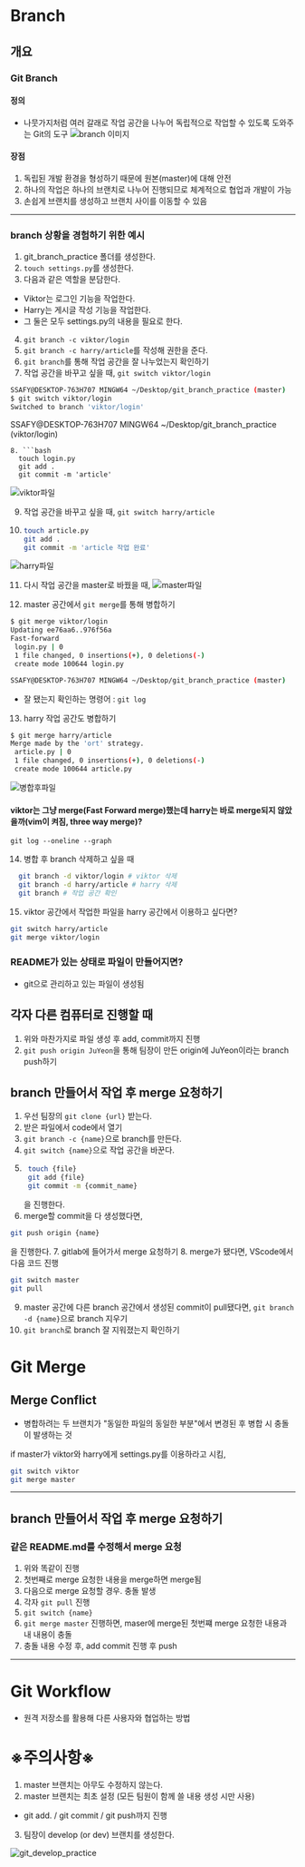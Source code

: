 # Branch
## 개요
### Git Branch
#### 정의
- 나뭇가지처럼 여러 갈래로 작업 공간을 나누어 독립적으로 작업할 수 있도록 도와주는 Git의 도구
![branch 이미지](../이미지/commit순서.jpg)
#### 장점
1. 독립된 개발 환경을 형성하기 때문에 원본(master)에 대해 안전
2. 하나의 작업은 하나의 브랜치로 나누어 진행되므로 체계적으로 협업과 개발이 가능
3. 손쉽게 브랜치를 생성하고 브랜치 사이를 이동할 수 있음

---
### branch 상황을 경험하기 위한 예시
1. git_branch_practice 폴더를 생성한다.
2. `touch settings.py`를 생성한다.
3. 다음과 같은 역할을 분담한다.
  - Viktor는 로그인 기능을 작업한다.
  - Harry는 게시글 작성 기능을 작업한다.
  - 그 둘은 모두 settings.py의 내용을 필요로 한다.
4. `git branch -c viktor/login`
5. `git branch -c harry/article`를 작성해 권한을 준다.
6. `git branch`를 통해 작업 공간을 잘 나누었는지 확인하기
7. 작업 공간을 바꾸고 싶을 때, `git switch viktor/login`
  ```bash
  SSAFY@DESKTOP-763H707 MINGW64 ~/Desktop/git_branch_practice (master)
$ git switch viktor/login
Switched to branch 'viktor/login'
```

SSAFY@DESKTOP-763H707 MINGW64 ~/Desktop/git_branch_practice (viktor/login)
```
8. ```bash
  touch login.py
  git add .
  git commit -m 'article'
  ```
![viktor파일](../이미지/viktor파일.png)

9. 작업 공간을 바꾸고 싶을 때, `git switch harry/article`

10. ```bash
    touch article.py
    git add .
    git commit -m 'article 작업 완료'
    ```
![harry파일](../이미지/harry파일.png)

11. 다시 작업 공간을 master로 바꿨을 때,
![master파일](../이미지/master파일.png)

12. master 공간에서 `git merge`를 통해 병합하기
```bash
$ git merge viktor/login
Updating ee76aa6..976f56a
Fast-forward
 login.py | 0
 1 file changed, 0 insertions(+), 0 deletions(-)
 create mode 100644 login.py

SSAFY@DESKTOP-763H707 MINGW64 ~/Desktop/git_branch_practice (master)
```
  - 잘 됐는지 확인하는 명령어 : `git log`

13. harry 작업 공간도 병합하기
```bash
$ git merge harry/article
Merge made by the 'ort' strategy.
 article.py | 0
 1 file changed, 0 insertions(+), 0 deletions(-)
 create mode 100644 article.py
 ```
 ![병합후파일](../이미지/병합후파일.png)

 #### viktor는 그냥 merge(Fast Forward merge)했는데 harry는 바로 merge되지 않았을까(vim이 켜짐, three way merge)?
 `git log --oneline --graph`

14. 병합 후 branch 삭제하고 싶을 때
```bash
  git branch -d viktor/login # viktor 삭제
  git branch -d harry/article # harry 삭제
  git branch # 작업 공간 확인
  ```

15. viktor 공간에서 작업한 파일을 harry 공간에서 이용하고 싶다면?
  ```bash
  git switch harry/article
  git merge viktor/login
  ```

### README가 있는 상태로 파일이 만들어지면?
- git으로 관리하고 있는 파일이 생성됨


## 각자 다른 컴퓨터로 진행할 때
1. 위와 마찬가지로 파일 생성 후 add, commit까지 진행
2. `git push origin JuYeon`을 통해 팀장이 만든 origin에 JuYeon이라는 branch push하기

## branch 만들어서 작업 후 merge 요청하기
1. 우선 팀장의 `git clone {url}` 받는다.
2. 받은 파일에서 code에서 열기
3. `git branch -c {name}`으로 branch를 만든다.
4. `git switch {name}`으로 작업 공간을 바꾼다.
5. ```bash
    touch {file}
    git add {file}
    git commit -m {commit_name}
    ```
    을 진행한다.
6. merge할 commit을 다 생성했다면, 
```bash
git push origin {name}
```
을 진행한다.
7. gitlab에 들어가서 merge 요청하기
8. merge가 됐다면, VScode에서 다음 코드 진행
```bash
git switch master
git pull
```
9. master 공간에 다른 branch 공간에서 생성된 commit이 pull됐다면, `git branch -d {name}`으로 branch 지우기
10. `git branch`로 branch 잘 지워졌는지 확인하기

# Git Merge
## Merge Conflict
- 병합하려는 두 브랜치가 "동일한 파일의 동일한 부분"에서 변경된 후 병합 시 충돌이 발생하는 것

if master가 viktor와 harry에게 settings.py를 이용하라고 시킴,
```bash
git switch viktor
git merge master
```

---
## branch 만들어서 작업 후 merge 요청하기
### 같은 README.md를 수정해서 merge 요청
1. 위와 똑같이 진행
2. 첫번째로 merge 요청한 내용을 merge하면 merge됨
3. 다음으로 merge 요청할 경우. 충돌 발생
4. 각자 `git pull` 진행
5. `git switch {name}`
6. `git merge master` 진행하면, maser에 merge된 첫번쨰 merge 요청한 내용과 내 내용이 충돌
7. 충돌 내용 수정 후, add commit 진행 후 push

---
# Git Workflow
- 원격 저장소를 활용해 다른 사용자와 협업하는 방법

# ※주의사항※
1. master 브랜치는 아무도 수정하지 않는다.
2. master 브랜치는 최초 설정 (모든 팀원이 함께 쓸 내용 생성 시만 사용)
  - git add. / git commit / git push까지 진행
3. 팀장이 develop (or dev) 브랜치를 생성한다.

![git_develop_practice](../이미지/git_develop_practice.png)

